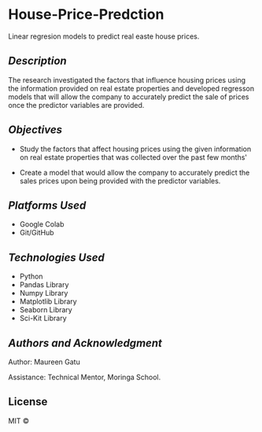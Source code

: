 # House-Price-Predction
Linear regresion models to predict  real easte house prices.



## _Description_ ##

The research investigated the factors that influence housing prices using the information provided on real estate properties 
and developed regresson models that will allow the company to accurately predict the sale of prices once the predictor variables are provided.

## _Objectives_ ##
* Study the factors that affect housing prices using the given information on real estate properties that was collected over the past few months'

* Create a model that would allow the company to accurately predict the sales prices upon being provided with the predictor variables.


## _Platforms Used_ ##
* Google Colab
* Git/GitHub


## _Technologies Used_ ##
* Python
* Pandas Library
* Numpy Library
* Matplotlib Library
* Seaborn Library
* Sci-Kit Library


## _Authors and Acknowledgment_ ##
Author:  Maureen Gatu

Assistance: Technical Mentor, Moringa School.

## License
MIT © 
